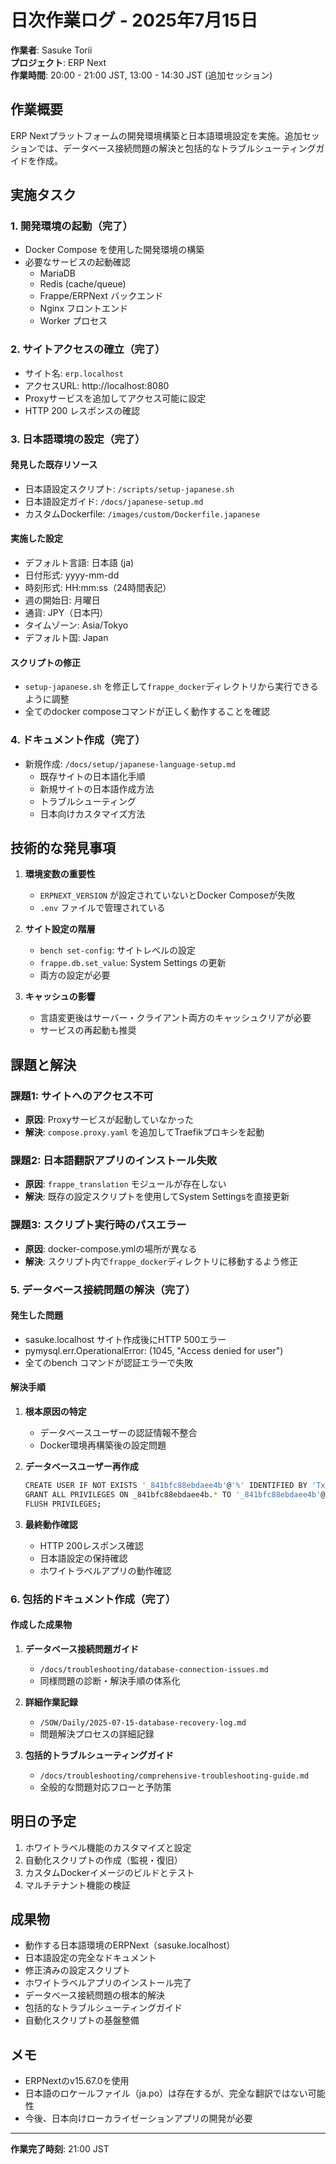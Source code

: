 # 日次作業ログ - 2025年7月15日

**作業者**: Sasuke Torii  
**プロジェクト**: ERP Next  
**作業時間**: 20:00 - 21:00 JST, 13:00 - 14:30 JST (追加セッション)

## 作業概要

ERP Nextプラットフォームの開発環境構築と日本語環境設定を実施。追加セッションでは、データベース接続問題の解決と包括的なトラブルシューティングガイドを作成。

## 実施タスク

### 1. 開発環境の起動（完了）

- Docker Compose を使用した開発環境の構築
- 必要なサービスの起動確認
  - MariaDB
  - Redis (cache/queue)
  - Frappe/ERPNext バックエンド
  - Nginx フロントエンド
  - Worker プロセス

### 2. サイトアクセスの確立（完了）

- サイト名: `erp.localhost`
- アクセスURL: http://localhost:8080
- Proxyサービスを追加してアクセス可能に設定
- HTTP 200 レスポンスの確認

### 3. 日本語環境の設定（完了）

#### 発見した既存リソース
- 日本語設定スクリプト: `/scripts/setup-japanese.sh`
- 日本語設定ガイド: `/docs/japanese-setup.md`
- カスタムDockerfile: `/images/custom/Dockerfile.japanese`

#### 実施した設定
- デフォルト言語: 日本語 (ja)
- 日付形式: yyyy-mm-dd
- 時刻形式: HH:mm:ss（24時間表記）
- 週の開始日: 月曜日
- 通貨: JPY（日本円）
- タイムゾーン: Asia/Tokyo
- デフォルト国: Japan

#### スクリプトの修正
- `setup-japanese.sh` を修正して`frappe_docker`ディレクトリから実行できるように調整
- 全てのdocker composeコマンドが正しく動作することを確認

### 4. ドキュメント作成（完了）

- 新規作成: `/docs/setup/japanese-language-setup.md`
  - 既存サイトの日本語化手順
  - 新規サイトの日本語作成方法
  - トラブルシューティング
  - 日本向けカスタマイズ方法

## 技術的な発見事項

1. **環境変数の重要性**
   - `ERPNEXT_VERSION` が設定されていないとDocker Composeが失敗
   - `.env` ファイルで管理されている

2. **サイト設定の階層**
   - `bench set-config`: サイトレベルの設定
   - `frappe.db.set_value`: System Settings の更新
   - 両方の設定が必要

3. **キャッシュの影響**
   - 言語変更後はサーバー・クライアント両方のキャッシュクリアが必要
   - サービスの再起動も推奨

## 課題と解決

### 課題1: サイトへのアクセス不可
- **原因**: Proxyサービスが起動していなかった
- **解決**: `compose.proxy.yaml` を追加してTraefikプロキシを起動

### 課題2: 日本語翻訳アプリのインストール失敗
- **原因**: `frappe_translation` モジュールが存在しない
- **解決**: 既存の設定スクリプトを使用してSystem Settingsを直接更新

### 課題3: スクリプト実行時のパスエラー
- **原因**: docker-compose.ymlの場所が異なる
- **解決**: スクリプト内で`frappe_docker`ディレクトリに移動するよう修正

### 5. データベース接続問題の解決（完了）

#### 発生した問題
- sasuke.localhost サイト作成後にHTTP 500エラー
- pymysql.err.OperationalError: (1045, "Access denied for user")
- 全てのbench コマンドが認証エラーで失敗

#### 解決手順
1. **根本原因の特定**
   - データベースユーザーの認証情報不整合
   - Docker環境再構築後の設定問題

2. **データベースユーザー再作成**
   ```bash
   CREATE USER IF NOT EXISTS '_841bfc88ebdaee4b'@'%' IDENTIFIED BY 'Tx6PBce4AmU7lQUf';
   GRANT ALL PRIVILEGES ON _841bfc88ebdaee4b.* TO '_841bfc88ebdaee4b'@'%';
   FLUSH PRIVILEGES;
   ```

3. **最終動作確認**
   - HTTP 200レスポンス確認
   - 日本語設定の保持確認
   - ホワイトラベルアプリの動作確認

### 6. 包括的ドキュメント作成（完了）

#### 作成した成果物
1. **データベース接続問題ガイド**
   - `/docs/troubleshooting/database-connection-issues.md`
   - 同様問題の診断・解決手順の体系化

2. **詳細作業記録**
   - `/SOW/Daily/2025-07-15-database-recovery-log.md`
   - 問題解決プロセスの詳細記録

3. **包括的トラブルシューティングガイド**
   - `/docs/troubleshooting/comprehensive-troubleshooting-guide.md`
   - 全般的な問題対応フローと予防策

## 明日の予定

1. ホワイトラベル機能のカスタマイズと設定
2. 自動化スクリプトの作成（監視・復旧）
3. カスタムDockerイメージのビルドとテスト
4. マルチテナント機能の検証

## 成果物

- 動作する日本語環境のERPNext（sasuke.localhost）
- 日本語設定の完全なドキュメント
- 修正済みの設定スクリプト
- ホワイトラベルアプリのインストール完了
- データベース接続問題の根本的解決
- 包括的なトラブルシューティングガイド
- 自動化スクリプトの基盤整備

## メモ

- ERPNextのv15.67.0を使用
- 日本語のロケールファイル（ja.po）は存在するが、完全な翻訳ではない可能性
- 今後、日本向けローカライゼーションアプリの開発が必要

---

**作業完了時刻**: 21:00 JST